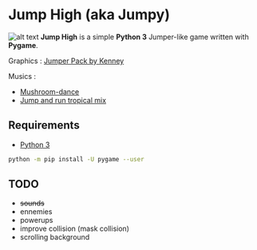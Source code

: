 # Jump High (aka Jumpy)

![alt text](https://gitlab.com/taridev/jumpy/raw/2d486654dac181d2cbadb48f5c075c228a8d4b43/img/icon.png) **Jump High** is a simple **Python 3** Jumper-like game written with **Pygame**.

Graphics : [Jumper Pack by Kenney](https://kenney.nl/assets/jumper-pack)

Musics :
* [Mushroom-dance](https://opengameart.org/content/mushroom-dance)
* [Jump and run tropical mix](https://opengameart.org/content/jump-and-run-tropical-mix)

## Requirements
* [Python 3](https://www.python.org/downloads/)
```bash
python -m pip install -U pygame --user
```

## TODO
* ~~sounds~~
* ennemies
* powerups
* improve collision (mask collision)
* scrolling background
